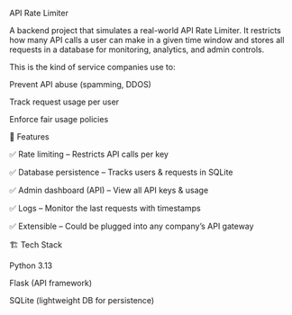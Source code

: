 API Rate Limiter

A backend project that simulates a real-world API Rate Limiter.
It restricts how many API calls a user can make in a given time window and stores all requests in a database for monitoring, analytics, and admin controls.

This is the kind of service companies use to:

Prevent API abuse (spamming, DDOS)

Track request usage per user

Enforce fair usage policies

📌 Features

✅ Rate limiting – Restricts API calls per key

✅ Database persistence – Tracks users & requests in SQLite

✅ Admin dashboard (API) – View all API keys & usage

✅ Logs – Monitor the last requests with timestamps

✅ Extensible – Could be plugged into any company’s API gateway

🏗️ Tech Stack

Python 3.13

Flask (API framework)

SQLite (lightweight DB for persistence)



